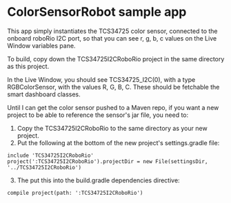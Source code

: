 # ColorSensorRobot sample app

This app simply instantiates the TCS34725 color sensor, connected to the onboard roboRio I2C port, so that you can see r, g, b, c values on the Live Window variables pane.

To build, copy down the TCS34725I2CRoboRio project in the same directory as this project.

In the Live Window, you should see TCS34725_I2C(0), with a type RGBColorSensor, with the values R, G, B, C.  These should be fetchable the smart dashboard classes.

Until I can get the color sensor pushed to a Maven repo, if you want a new project to be able to reference the sensor's jar file, you need to:

1.  Copy the TCS34725I2CRoboRio to the same directory as your new project.
2.  Put the following at the bottom of the new project's settings.gradle file:
```
include 'TCS34725I2CRoboRio'
project(':TCS34725I2CRoboRio').projectDir = new File(settingsDir, '../TCS34725I2CRoboRio')
```
3.  The put this into the build.gradle dependencies directive:
```
compile project(path: ':TCS34725I2CRoboRio')
```